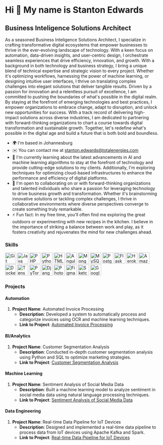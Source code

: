 Hi 👋 My name is Stanton Edwards
================================

Business Inteligence Solutions Architect
----------------------------

As a seasoned Business Inteligence Solutions Architect, I specialize in crafting transformative digital ecosystems that empower businesses to thrive in the ever-evolving landscape of technology. With a keen focus on automation, data-driven insights, and user-centric design, I orchestrate seamless experiences that drive efficiency, innovation, and growth. With a background in both technology and business strategy, I bring a unique blend of technical expertise and strategic vision to every project. Whether it's optimizing workflows, harnessing the power of machine learning, or designing intuitive user interfaces, I thrive on translating complex challenges into elegant solutions that deliver tangible results. Driven by a passion for innovation and a relentless pursuit of excellence, I am committed to pushing the boundaries of what's possible in the digital realm. By staying at the forefront of emerging technologies and best practices, I empower organizations to embrace change, adapt to disruption, and unlock new opportunities for success. With a track record of delivering high-impact solutions across diverse industries, I am dedicated to partnering with forward-thinking organizations to chart a course towards digital transformation and sustainable growth. Together, let's redefine what's possible in the digital age and build a future that is both bold and boundless.

* 🌍 I'm based in Johannesburg
* ✉️ You can contact me at [stanton.edwards@totalenergies.com](mailto:stanton.edwards@totalenergies.com)
* 🧠 I'm currently learning about the latest advancements in AI and machine learning algorithms to stay at the forefront of technology and provide cutting-edge solutions to my clients. Additionally, I'm exploring techniques for optimizing cloud-based infrastructures to enhance the performance and efficiency of digital platforms.
* 🤝 I'm open to collaborating on or with forward-thinking organizations and talented individuals who share a passion for leveraging technology to drive business growth and transformation. Whether it's brainstorming innovative solutions or tackling complex challenges, I thrive in collaborative environments where diverse perspectives converge to create something truly remarkable.
* ⚡ Fun fact: In my free time, you'll often find me exploring the great outdoors or experimenting with new recipes in the kitchen. I believe in the importance of striking a balance between work and play, as it fosters creativity and rejuvenates the mind for new challenges ahead.

### Skills

<p align="left">
    <a href="https://git-scm.com/" target="_blank" rel="noreferrer"><img src="https://raw.githubusercontent.com/danielcranney/readme-generator/main/public/icons/skills/git-colored.svg" width="36" height="36" alt="Git" /></a>
    <a href="https://www.oracle.com/java/" target="_blank" rel="noreferrer"><img src="https://raw.githubusercontent.com/danielcranney/readme-generator/main/public/icons/skills/java-colored.svg" width="36" height="36" alt="Java" /></a>
    <a href="https://www.php.net/" target="_blank" rel="noreferrer"><img src="https://raw.githubusercontent.com/danielcranney/readme-generator/main/public/icons/skills/php-colored.svg" width="36" height="36" alt="PHP" /></a>
    <a href="https://www.python.org/" target="_blank" rel="noreferrer"><img src="https://raw.githubusercontent.com/danielcranney/readme-generator/main/public/icons/skills/python-colored.svg" width="36" height="36" alt="Python" /></a>
    <a href="https://developer.mozilla.org/en-US/docs/Glossary/HTML5" target="_blank" rel="noreferrer"><img src="https://raw.githubusercontent.com/danielcranney/readme-generator/main/public/icons/skills/html5-colored.svg" width="36" height="36" alt="HTML5" /></a>
    <a href="https://angular.io/" target="_blank" rel="noreferrer"><img src="https://raw.githubusercontent.com/danielcranney/readme-generator/main/public/icons/skills/angularjs-colored.svg" width="36" height="36" alt="Angular" /></a>
    <a href="https://www.mongodb.com/" target="_blank" rel="noreferrer"><img src="https://raw.githubusercontent.com/danielcranney/readme-generator/main/public/icons/skills/mongodb-colored.svg" width="36" height="36" alt="MongoDB" /></a>
    <a href="https://www.mysql.com/" target="_blank" rel="noreferrer"><img src="https://raw.githubusercontent.com/danielcranney/readme-generator/main/public/icons/skills/mysql-colored.svg" width="36" height="36" alt="MySQL" /></a>
    <a href="https://www.postgresql.org/" target="_blank" rel="noreferrer"><img src="https://raw.githubusercontent.com/danielcranney/readme-generator/main/public/icons/skills/postgresql-colored.svg" width="36" height="36" alt="PostgreSQL" /></a>
    <a href="https://flask.palletsprojects.com/en/2.0.x/" target="_blank" rel="noreferrer"><img src="https://raw.githubusercontent.com/danielcranney/readme-generator/main/public/icons/skills/flask-colored.svg" width="36" height="36" alt="Flask" /></a>
    <a href="https://www.heroku.com/" target="_blank" rel="noreferrer"><img src="https://raw.githubusercontent.com/danielcranney/readme-generator/main/public/icons/skills/heroku-colored.svg" width="36" height="36" alt="Heroku" /></a>
    <a href="https://aws.amazon.com" target="_blank" rel="noreferrer"><img src="https://raw.githubusercontent.com/danielcranney/readme-generator/main/public/icons/skills/aws-colored.svg" width="36" height="36" alt="Amazon Web Services" /></a>
    <a href="https://www.docker.com/" target="_blank" rel="noreferrer"><img src="https://raw.githubusercontent.com/danielcranney/readme-generator/main/public/icons/skills/docker-colored.svg" width="36" height="36" alt="Docker" /></a>
    <a href="https://www.tensorflow.org/" target="_blank" rel="noreferrer"><img src="https://raw.githubusercontent.com/danielcranney/readme-generator/main/public/icons/skills/tensorflow-colored.svg" width="36" height="36" alt="TensorFlow" /></a>
    <a href="https://pytorch.org/" target="_blank" rel="noreferrer"><img src="https://raw.githubusercontent.com/danielcranney/readme-generator/main/public/icons/skills/pytorch-colored.svg" width="36" height="36" alt="PyTorch" /></a>
    <a href="https://www.djangoproject.com/" target="_blank" rel="noreferrer"><img src="https://raw.githubusercontent.com/danielcranney/readme-generator/main/public/icons/skills/django-colored.svg" width="36" height="36" alt="Django" /></a>
    <a href="https://www.adobe.com/uk/products/photoshop.html" target="_blank" rel="noreferrer"><img src="https://raw.githubusercontent.com/danielcranney/readme-generator/main/public/icons/skills/photoshop-colored.svg" width="36" height="36" alt="Photoshop" /></a>
    <a href="https://www.figma.com/" target="_blank" rel="noreferrer"><img src="https://raw.githubusercontent.com/danielcranney/readme-generator/main/public/icons/skills/figma-colored.svg" width="36" height="36" alt="Figma" /></a>
    <a href="https://www.sketch.com/" target="_blank" rel="noreferrer"><img src="https://raw.githubusercontent.com/danielcranney/readme-generator/main/public/icons/skills/sketch-colored.svg" width="36" height="36" alt="Sketch" /></a>
    <a href="https://cloud.google.com/" target="_blank" rel="noreferrer"><img src="https://raw.githubusercontent.com/danielcranney/readme-generator/main/public/icons/skills/googlecloud-colored.svg" width="36" height="36" alt="Google Cloud" /></a>
</p>

### Projects

#### Automation

1. **Project Name**: Automated Invoice Processing
   - **Description**: Developed a system to automatically process and categorize invoices using OCR and machine learning techniques.
   - **Link to Project**: [Automated Invoice Processing](#)

#### BI/Analytics

1. **Project Name**: Customer Segmentation Analysis
   - **Description**: Conducted in-depth customer segmentation analysis using Python and SQL to optimize marketing strategies.
   - **Link to Project**: [Customer Segmentation Analysis](#)

#### Machine Learning

1. **Project Name**: Sentiment Analysis of Social Media Data
   - **Description**: Built a machine learning model to analyze sentiment in social media data using natural language processing techniques.
   - **Link to Project**: [Sentiment Analysis of Social Media Data](#)

#### Data Engineering

1. **Project Name**: Real-time Data Pipeline for IoT Devices
   - **Description**: Designed and implemented a real-time data pipeline to process data from IoT devices using Apache Kafka and Spark.
   - **Link to Project**: [Real-time Data Pipeline for IoT Devices](#)

